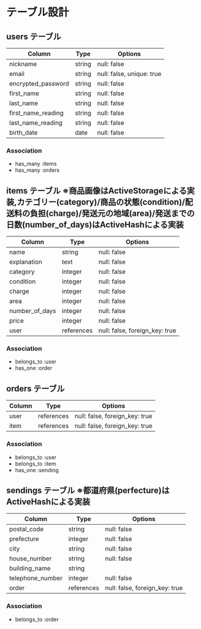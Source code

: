 # テーブル設計

## users テーブル
| Column               | Type   | Options                   |
| -------------------- | ------ | ------------------------- |
| nickname             | string | null: false               |
| email                | string | null: false, unique: true |
| encrypted_password   | string | null: false               |
| first_name           | string | null: false               |
| last_name            | string | null: false               |
| first_name_reading   | string | null: false               |
| last_name_reading    | string | null: false               |
| birth_date           | date   | null: false               |

### Association
 - has_many :items
 - has_many :orders

## items テーブル ※商品画像はActiveStorageによる実装,カテゴリー(category)/商品の状態(condition)/配送料の負担(charge)/発送元の地域(area)/発送までの日数(number_of_days)はActiveHashによる実装
| Column               | Type       | Options                        |
| -------------------- | ---------- | ------------------------------ |
| name                 | string     | null: false                    |
| explanation          | text       | null: false                    |
| category             | integer    | null: false                    |
| condition            | integer    | null: false                    |
| charge               | integer    | null: false                    |
| area                 | integer    | null: false                    |
| number_of_days       | integer    | null: false                    |
| price                | integer    | null: false                    |
| user                 | references | null: false, foreign_key: true |

### Association
 - belongs_to :user
 - has_one :order

## orders テーブル
| Column               | Type       | Options                        |
| -------------------- | ---------- | ------------------------------ |
| user                 | references | null: false, foreign_key: true |
| item                 | references | null: false, foreign_key: true |

### Association
 - belongs_to :user
 - belongs_to :item
 - has_one :sending

 ## sendings テーブル ※都道府県(perfecture)はActiveHashによる実装
| Column               | Type       | Options                        |
| -------------------- | ---------- | ------------------------------ |
| postal_code          | string     | null: false                    |
| prefecture           | integer    | null: false                    |
| city                 | string     | null: false                    |
| house_number         | string     | null: false                    |
| building_name        | string     |                                |
| telephone_number     | integer    | null: false                    |
| order                | references | null: false, foreign_key: true |

### Association
 - belongs_to :order
